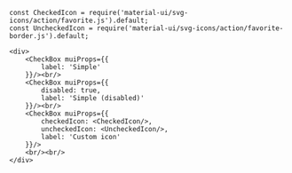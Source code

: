     const CheckedIcon = require('material-ui/svg-icons/action/favorite.js').default;
    const UncheckedIcon = require('material-ui/svg-icons/action/favorite-border.js').default;
        
    <div>
        <CheckBox muiProps={{
            label: 'Simple'
        }}/><br/>
        <CheckBox muiProps={{
            disabled: true,
            label: 'Simple (disabled)'
        }}/><br/>
        <CheckBox muiProps={{
            checkedIcon: <CheckedIcon/>,
            uncheckedIcon: <UncheckedIcon/>,
            label: 'Custom icon'
        }}/>
        <br/><br/>
    </div>
    